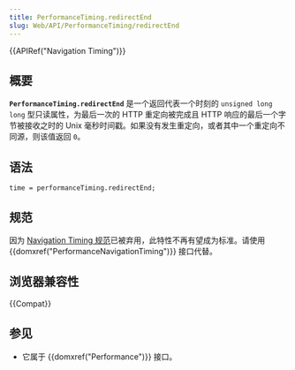 ```yaml
---
title: PerformanceTiming.redirectEnd
slug: Web/API/PerformanceTiming/redirectEnd
---
```


{{APIRef("Navigation Timing")}}

## 概要

**`PerformanceTiming.redirectEnd`** 是一个返回代表一个时刻的 `unsigned long long` 型只读属性，为最后一次的 HTTP 重定向被完成且 HTTP 响应的最后一个字节被接收之时的 Unix 毫秒时间戳。如果没有发生重定向，或者其中一个重定向不同源，则该值返回 `0`。

## 语法

```plain
time = performanceTiming.redirectEnd;
```

## 规范

因为 [Navigation Timing 规范](https://w3c.github.io/navigation-timing/#obsolete)已被弃用，此特性不再有望成为标准。请使用 {{domxref("PerformanceNavigationTiming")}} 接口代替。

## 浏览器兼容性

{{Compat}}

## 参见

- 它属于 {{domxref("Performance")}} 接口。
